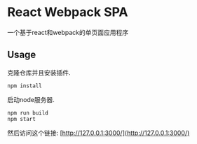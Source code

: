 # React Webpack SPA

一个基于react和webpack的单页面应用程序

## Usage

克隆仓库并且安装插件.

```
npm install
```

启动node服务器.

```
npm run build
npm start
```

然后访问这个链接: [http://127.0.0.1:3000/](http://127.0.0.1:3000/)
